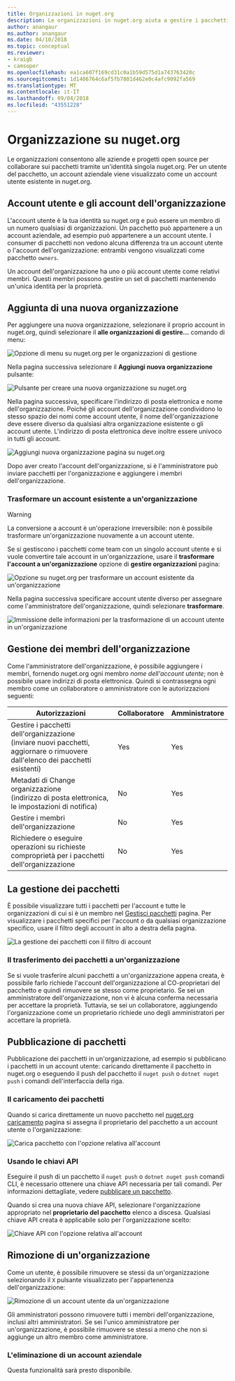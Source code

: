 ```yaml
---
title: Organizzazioni in nuget.org
description: Le organizzazioni in nuget.org aiuta a gestire i pacchetti pubblicati dal gruppo o in un team, l'ambiente aziendale.
author: anangaur
ms.author: anangaur
ms.date: 04/10/2018
ms.topic: conceptual
ms.reviewer:
- kraigb
- camsoper
ms.openlocfilehash: ea1ca607f169cd31c0a1b59d575d1a743763420c
ms.sourcegitcommit: 1d1406764c6af5fb7801d462e0c4afc9092fa569
ms.translationtype: MT
ms.contentlocale: it-IT
ms.lasthandoff: 09/04/2018
ms.locfileid: "43551228"
---
```

# <a name="organization-on-nugetorg"></a>Organizzazione su nuget.org

Le organizzazioni consentono alle aziende e progetti open source per collaborare sui pacchetti tramite un'identità singola nuget.org. Per un utente del pacchetto, un account aziendale viene visualizzato come un account utente esistente in nuget.org.

## <a name="user-accounts-vs-organization-accounts"></a>Account utente e gli account dell'organizzazione

L'account utente è la tua identità su nuget.org e può essere un membro di un numero qualsiasi di organizzazioni. Un pacchetto può appartenere a un account aziendale, ad esempio può appartenere a un account utente. I consumer di pacchetti non vedono alcuna differenza tra un account utente o l'account dell'organizzazione: entrambi vengono visualizzati come pacchetto `owners`.

Un account dell'organizzazione ha uno o più account utente come relativi membri. Questi membri possono gestire un set di pacchetti mantenendo un'unica identità per la proprietà.

## <a name="adding-a-new-organization"></a>Aggiunta di una nuova organizzazione

Per aggiungere una nuova organizzazione, selezionare il proprio account in nuget.org, quindi selezionare il **alle organizzazioni di gestire...**  comando di menu:

![Opzione di menu su nuget.org per le organizzazioni di gestione](media/org-manage-option.png)

Nella pagina successiva selezionare il **Aggiungi nuova organizzazione** pulsante:

![Pulsante per creare una nuova organizzazione su nuget.org](media/org-add-new-option.png)

Nella pagina successiva, specificare l'indirizzo di posta elettronica e nome dell'organizzazione. Poiché gli account dell'organizzazione condividono lo stesso spazio dei nomi come account utente, il nome dell'organizzazione deve essere diverso da qualsiasi altra organizzazione esistente o gli account utente. L'indirizzo di posta elettronica deve inoltre essere univoco in tutti gli account.

![Aggiungi nuova organizzazione pagina su nuget.org](media/org-add-new-page.png)

Dopo aver creato l'account dell'organizzazione, si è l'amministratore può inviare pacchetti per l'organizzazione e aggiungere i membri dell'organizzazione.

### <a name="transform-existing-account-to-an-organization"></a>Trasformare un account esistente a un'organizzazione

> [!Warning]
> La conversione a account è un'operazione irreversibile: non è possibile trasformare un'organizzazione nuovamente a un account utente.

Se si gestiscono i pacchetti come team con un singolo account utente e si vuole convertire tale account in un'organizzazione, usare il **trasformare l'account a un'organizzazione** opzione di **gestire organizzazioni** pagina:

![Opzione su nuget.org per trasformare un account esistente da un'organizzazione](media/org-transform-option.png)

Nella pagina successiva specificare account utente diverso per assegnare come l'amministratore dell'organizzazione, quindi selezionare **trasformare**.

![Immissione delle informazioni per la trasformazione di un account utente in un'organizzazione](media/org-transform-page.png)

## <a name="managing-organization-members"></a>Gestione dei membri dell'organizzazione

Come l'amministratore dell'organizzazione, è possibile aggiungere i membri, fornendo nuget.org ogni membro *nome dell'account utente*; non è possibile usare indirizzi di posta elettronica. Quindi si contrassegna ogni membro come un collaboratore o amministratore con le autorizzazioni seguenti:

| Autorizzazioni | Collaboratore | Amministratore |
| --- | --- | --- |
| Gestire i pacchetti dell'organizzazione<br/>(inviare nuovi pacchetti, aggiornare o rimuovere dall'elenco dei pacchetti esistenti) | Yes | Yes |
| Metadati di Change organizzazione<br/>(indirizzo di posta elettronica, le impostazioni di notifica) | No | Yes |
| Gestire i membri dell'organizzazione | No | Yes |
| Richiedere o eseguire operazioni su richieste comproprietà per i pacchetti dell'organizzazione | No | Yes |

## <a name="managing-packages"></a>La gestione dei pacchetti

È possibile visualizzare tutti i pacchetti per l'account e tutte le organizzazioni di cui si è un membro nel [Gestisci pacchetti](https://www.nuget.org/account/Packages) pagina. Per visualizzare i pacchetti specifici per l'account o da qualsiasi organizzazione specifico, usare il filtro degli account in alto a destra della pagina.

![La gestione dei pacchetti con il filtro di account](media/org-manage-packages-option.png)

### <a name="transferring-packages-to-an-organization"></a>Il trasferimento dei pacchetti a un'organizzazione
Se si vuole trasferire alcuni pacchetti a un'organizzazione appena creata, è possibile farlo richiede l'account dell'organizzazione al CO-proprietari del pacchetto e quindi rimuovere se stesso come proprietario. Se sei un amministratore dell'organizzazione, non vi è alcuna conferma necessaria per accettare la proprietà. Tuttavia, se sei un collaboratore, aggiungendo l'organizzazione come un proprietario richiede uno degli amministratori per accettare la proprietà.

## <a name="publishing-packages"></a>Pubblicazione di pacchetti

Pubblicazione dei pacchetti in un'organizzazione, ad esempio si pubblicano i pacchetti in un account utente: caricando direttamente il pacchetto in nuget.org o eseguendo il push del pacchetto il `nuget push` o `dotnet nuget push` i comandi dell'interfaccia della riga.

### <a name="uploading-packages"></a>Il caricamento dei pacchetti

Quando si carica direttamente un nuovo pacchetto nel [nuget.org caricamento](https://www.nuget.org/packages/manage/upload) pagina si assegna il proprietario del pacchetto a un account utente o l'organizzazione:

![Carica pacchetto con l'opzione relativa all'account](media/org-upload-option.png)

### <a name="using-api-keys"></a>Usando le chiavi API

Eseguire il push di un pacchetto il `nuget push` o `dotnet nuget push` comandi CLI, è necessario ottenere una chiave API necessaria per tali comandi. Per informazioni dettagliate, vedere [pubblicare un pacchetto](../quickstart/create-and-publish-a-package-using-visual-studio.md#publish-the-package).

Quando si crea una nuova chiave API, selezionare l'organizzazione appropriato nel **proprietario del pacchetto** elenco a discesa. Qualsiasi chiave API creata è applicabile solo per l'organizzazione scelto:

![Chiave API con l'opzione relativa all'account](media/org-apikey-option.png)

## <a name="removing-an-organization"></a>Rimozione di un'organizzazione

Come un utente, è possibile rimuovere se stessi da un'organizzazione selezionando il `X` pulsante visualizzato per l'appartenenza dell'organizzazione:

![Rimozione di un account utente da un'organizzazione](media/org-remove-self-option.png)

Gli amministratori possono rimuovere tutti i membri dell'organizzazione, inclusi altri amministratori. Se sei l'unico amministratore per un'organizzazione, è possibile rimuovere se stessi a meno che non si aggiunge un altro membro come amministratore.

### <a name="deleting-an-organization-account"></a>L'eliminazione di un account aziendale

Questa funzionalità sarà presto disponibile.
